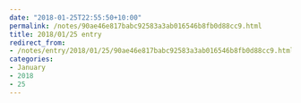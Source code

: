 ```yaml
---
date: "2018-01-25T22:55:50+10:00"
permalink: /notes/90ae46e817babc92583a3ab016546b8fb0d88cc9.html
title: 2018/01/25 entry
redirect_from:
- /notes/entry/2018/01/25/90ae46e817babc92583a3ab016546b8fb0d88cc9.html
categories:
- January
- 2018
- 25
---
```

